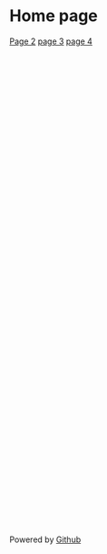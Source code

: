 # Home page
[Page 2](javascript:pageTwo())
[page 3](javascript:pageThree()) 
[page 4](javascript:pageFour())
<div class="github">
  <p>Powered by <a href="https://github.com">Github</a></p>
</div>
<style>
  .github{
           position:absolute;
           top:1000px;
  }
</style>
